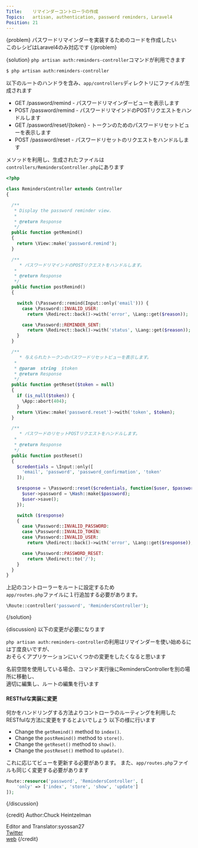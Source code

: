 ```yaml
---
Title:    リマインダーコントローラの作成
Topics:   artisan, authentication, password reminders, Laravel4
Position: 21
---
```


{problem}
パスワードリマインダーを実装するためのコードを作成したい  
このレシピはLaravel4のみ対応です
{/problem}

{solution}
`php artisan auth:reminders-controller`コマンドが利用できます

```bash
$ php artisan auth:reminders-controller
```

以下のルートのハンドラを含み、`app/controllers`ディレクトリにファイルが生成されます

* GET /password/remind - パスワードリマインダービューを表示します
* POST /password/remind - パスワードリマインドのPOSTリクエストをハンドルします
* GET /password/reset/{token} - トークンのためのパスワードリセットビューを表示します
* POST /password/reset - パスワードリセットのリクエストをハンドルします

メソッドを利用し、生成されたファイルは`controllers/RemindersController.php`にあります

```php
<?php

class RemindersController extends Controller
{

  /**
   * Display the password reminder view.
   *
   * @return Response
   */
  public function getRemind()
  {
    return \View::make('password.remind');
  }

  /**
	 * パスワードリマインドのPOSTリクエストをハンドルします。
   *
   * @return Response
   */
  public function postRemind()
  {

    switch (\Password::remind(Input::only('email'))) {
      case \Password::INVALID_USER:
        return \Redirect::back()->with('error', \Lang::get($reason));

      case \Password::REMINDER_SENT:
        return \Redirect::back()->with('status', \Lang::get($reason));
    }
  }

  /**
	 * 与えられたトークンのパスワードリセットビューを表示します。
   *
   * @param  string  $token
   * @return Response
   */
  public function getReset($token = null)
  {
    if (is_null($token)) {
      \App::abort(404);
    }
    return \View::make('password.reset')->with('token', $token);
  }

  /**
	 * パスワードのリセットPOSTリクエストをハンドルします。
   *
   * @return Response
   */
  public function postReset()
  {
    $credentials = \Input::only([
      'email', 'password', 'password_confirmation', 'token'
    ]);

    $response = \Password::reset($credentials, function($user, $password) {
      $user->password = \Hash::make($password);
      $user->save();
    });

    switch ($response)
    {
      case \Password::INVALID_PASSWORD:
      case \Password::INVALID_TOKEN:
      case \Password::INVALID_USER:
        return \Redirect::back()->with('error', \Lang::get($response));

      case \Password::PASSWORD_RESET:
        return \Redirect::to('/');
    }
  }
}
```

上記のコントローラーをルートに設定するため  
`app/routes.php`ファイルに１行追加する必要があります。

```php
\Route::controller('password', 'RemindersController');
```
{/solution}

{discussion}
以下の変更が必要になります

`php artisan auth:reminders-controller`の利用はリマインダーを使い始めるには丁度良いですが、  
おそらくアプリケーションにいくつかの変更をしたくなると思います

名前空間を使用している場合、コマンド実行後にRemindersControllerを別の場所に移動し、  
適切に編集し、ルートの編集を行います

#### RESTfulな実装に変更

何かをハンドリングする方法よりコントローラのルーティングを利用したRESTfulな方法に変更をするとよいでしょう
以下の様に行います

* Change the `getRemind()` method to `index()`.
* Change the `postRemind()` method to `store()`.
* Change the `getReset()` method to `show()`.
* Change the `postReset()` method to `update()`.

これに応じてビューを更新する必要があります。
また、`app/routes.php`ファイルも同じく変更する必要があります

```php
Route::resource('password', 'RemindersController', [
    'only' => ['index', 'store', 'show', 'update']
]);
```
{/discussion}

{credit}
Author:Chuck Heintzelman

Editor and Translator:syossan27  
[Twitter](https://twitter.com/syossan27)  
[web](http://syossan.hateblo.jp/0)
{/credit}
